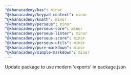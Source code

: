 ```yaml
---
"@khanacademy/kas": minor
"@khanacademy/keypad-context": minor
"@khanacademy/kmath": minor
"@khanacademy/perseus": minor
"@khanacademy/perseus-core": minor
"@khanacademy/perseus-linter": minor
"@khanacademy/perseus-score": minor
"@khanacademy/perseus-utils": minor
"@khanacademy/pure-markdown": minor
"@khanacademy/simple-markdown": minor
---
```


Update package to use modern 'exports' in package.json
